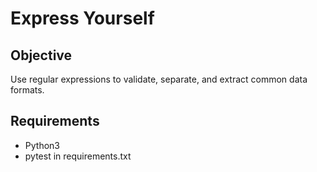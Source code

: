 # Express Yourself

## Objective
Use regular expressions to validate, separate, and extract common data formats.

## Requirements
* Python3
* pytest in requirements.txt
